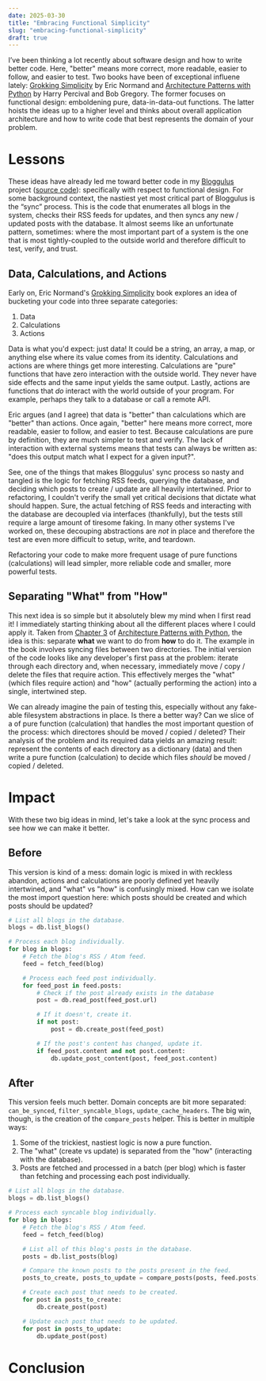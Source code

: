 ```yaml
---
date: 2025-03-30
title: "Embracing Functional Simplicity"
slug: "embracing-functional-simplicity"
draft: true
---
```


I’ve been thinking a lot recently about software design and how to write better code.
Here, "better" means more correct, more readable, easier to follow, and easier to test.
Two books have been of exceptional influene lately: [Grokking Simplicity](https://grokkingsimplicity.com/) by Eric Normand and [Architecture Patterns with Python](https://www.cosmicpython.com/) by Harry Percival and Bob Gregory.
The former focuses on functional design: emboldening pure, data-in-data-out functions.
The latter hoists the ideas up to a higher level and thinks about overall application architecture and how to write code that best represents the domain of your problem.

# Lessons

These ideas have already led me toward better code in my [Bloggulus](https://bloggulus.com/) project ([source code](https://github.com/theandrew168/bloggulus)): specifically with respect to functional design.
For some background context, the nastiest yet most critical part of Bloggulus is the “sync” process.
This is the code that enumerates all blogs in the system, checks their RSS feeds for updates, and then syncs any new / updated posts with the database.
It almost seems like an unfortunate pattern, sometimes: where the most important part of a system is the one that is most tightly-coupled to the outside world and therefore difficult to test, verify, and trust.

## Data, Calculations, and Actions

Early on, Eric Normand's [Grokking Simplicity](https://grokkingsimplicity.com/) book explores an idea of bucketing your code into three separate categories:

1. Data
2. Calculations
3. Actions

Data is what you'd expect: just data!
It could be a string, an array, a map, or anything else where its value comes from its identity.
Calculations and actions are where things get more interesting.
Calculations are "pure" functions that have zero interaction with the outside world.
They never have side effects and the same input yields the same output.
Lastly, actions are functions that _do_ interact with the world outside of your program.
For example, perhaps they talk to a database or call a remote API.

Eric argues (and I agree) that data is "better" than calculations which are "better" than actions.
Once again, "better" here means more correct, more readable, easier to follow, and easier to test.
Because calculations are pure by definition, they are much simpler to test and verify.
The lack of interaction with external systems means that tests can always be written as: "does this output match what I expect for a given input?".

See, one of the things that makes Bloggulus' sync process so nasty and tangled is the logic for fetching RSS feeds, querying the database, and deciding which posts to create / update are all heavily intertwined.
Prior to refactoring, I couldn't verify the small yet critical decisions that dictate what should happen.
Sure, the actual fetching of RSS feeds and interacting with the database are decoupled via interfaces (thankfully), but the tests still require a large amount of tiresome faking.
In many other systems I've worked on, these decouping abstractions are _not_ in place and therefore the test are even more difficult to setup, write, and teardown.

Refactoring your code to make more frequent usage of pure functions (calculations) will lead simpler, more reliable code and smaller, more powerful tests.

## Separating "What" from "How"

This next idea is so simple but it absolutely blew my mind when I first read it!
I immediately starting thinking about all the different places where I could apply it.
Taken from [Chapter 3](https://www.cosmicpython.com/book/chapter_03_abstractions.html) of [Architecture Patterns with Python](https://www.cosmicpython.com/), the idea is this: separate **what** we want to do from **how** to do it.
The example in the book involves syncing files between two directories.
The initial version of the code looks like any developer's first pass at the problem: iterate through each directory and, when necessary, immediately move / copy / delete the files that require action.
This effectively merges the "what" (which files require action) and "how" (actually performing the action) into a single, intertwined step.

We can already imagine the pain of testing this, especially without any fake-able filesystem abstractions in place.
Is there a better way?
Can we slice of a of pure function (calculation) that handles the most important question of the process: which directores should be moved / copied / deleted?
Their analysis of the problem and its required data yields an amazing result: represent the contents of each directory as a dictionary (data) and then write a pure function (calculation) to decide which files _should_ be moved / copied / deleted.

# Impact

With these two big ideas in mind, let's take a look at the sync process and see how we can make it better.

## Before

This version is kind of a mess: domain logic is mixed in with reckless abandon, actions and calculations are poorly defined yet heavily intertwined, and "what" vs "how" is confusingly mixed.
How can we isolate the most import question here: which posts should be created and which posts should be updated?

```python
# List all blogs in the database.
blogs = db.list_blogs()

# Process each blog individually.
for blog in blogs:
	# Fetch the blog's RSS / Atom feed.
	feed = fetch_feed(blog)

	# Process each feed post individually.
	for feed_post in feed.posts:
		# Check if the post already exists in the database
		post = db.read_post(feed_post.url)

		# If it doesn't, create it.
		if not post:
			post = db.create_post(feed_post)

		# If the post's content has changed, update it.
		if feed_post.content and not post.content:
			db.update_post_content(post, feed_post.content)
```

## After

This version feels much better.
Domain concepts are bit more separated: `can_be_synced`, `filter_syncable_blogs`, `update_cache_headers`.
The big win, though, is the creation of the `compare_posts` helper.
This is better in multiple ways:

1. Some of the trickiest, nastiest logic is now a pure function.
2. The "what" (create vs update) is separated from the "how" (interacting with the database).
3. Posts are fetched and processed in a batch (per blog) which is faster than fetching and processing each post individually.

```python
# List all blogs in the database.
blogs = db.list_blogs()

# Process each syncable blog individually.
for blog in blogs:
	# Fetch the blog's RSS / Atom feed.
	feed = fetch_feed(blog)

	# List all of this blog's posts in the database.
	posts = db.list_posts(blog)

	# Compare the known posts to the posts present in the feed.
	posts_to_create, posts_to_update = compare_posts(posts, feed.posts)

	# Create each post that needs to be created.
	for post in posts_to_create:
		db.create_post(post)

	# Update each post that needs to be updated.
	for post in posts_to_update:
		db.update_post(post)
```

# Conclusion
